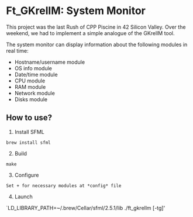 # Ft_GKrellM: System Monitor

This project was the last Rush of CPP Piscine in 42 Silicon Valley. Over the weekend, we had to implement a simple analogue of the GKrellM tool.

The system monitor can display information about the following modules in real time:

* Hostname/username module
* OS info module
* Date/time module
* CPU module
* RAM module
* Network module
* Disks module

## How to use?

1. Install SFML

`brew install sfml`

2. Build

`make`

3. Configure

`Set + for necessary modules at *config* file`

4. Launch

`LD_LIBRARY_PATH=~/.brew/Cellar/sfml/2.5.1/lib ./ft_gkrellm [-tg]'
